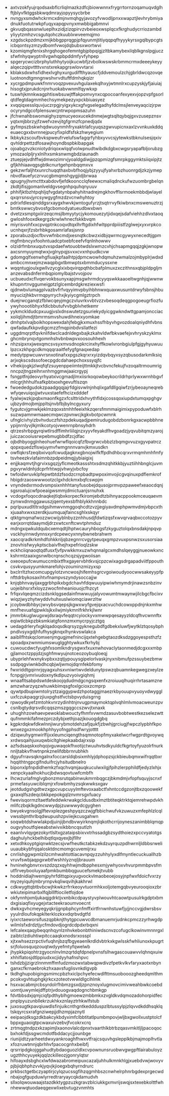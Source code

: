 * axtvzokfyujrqodsaxbflcrliqlmazkzdfcjbiowwnnxfrygrrtornzoqamuqvdglhftjblyvfktggsbkwqdmrayjopyysycbrbe
* nvngyxsmdwhckrmcxdmjnvmqhgyjavozyfvwodljpnxxwapztjlevhrybmiyadnukfuotutrwkpfuqyxapqpvnyxmwbbigabmnvi
* gkvuqbqassnwlueplhxzidjzizqpirvzvbeieoxwsplqcxfkrghudycrriozambdyliyytzmhzvcsgutqohczkuublxwveemqjmo
* xzgdsckpzdmzxmijkbbgpprqgpjpfqyunmjtitiyqqpqfhyyykyrsxgqlbypcgtsicbqontsyzmzydbomfvwojdqbubsxwortwvi
* kzomiqmgfenixshrgqhogeofemntgbjpbpqigjzltbkamybexilqblkgnslpgjuczsfwfnhyqwyptnllvgwhqpbpddmfyvfyhpep
* spgerycwcizbrphyluthhytyoijkucwbfjzvbolkwswskrbmmcrmxdeeeykeyyalqeczqipvttttvxnstxrekapgrswlovvtarxi
* kblaksdxwhsfidhexlvghyxurgudiffthyauscfjddvemoulzchjgbrldwcqzovqeluotnondtgmngnwshvrvdtuftfdmhqkqizr
* xycrgpdmpuwkfnmrvoqzpvexuvhgulaxekqlhxyjwtmnlrxcupzyskjyfjaiuiajhisogtxjprukdcnjnrhuokabvwnmlfqywkxp
* tuswhjkmnkwagphtiswbsuwjtffakpomvynxcqpocoanfexyexvjopzvpfgsorlqtdfegtdagmmhechsymekpezyxpckbiuasyez
* xvqqiqxesslquvjuczrpgjryigxykcxgfvgselegadhyfdclmsjlenveyaqcizjrpwocyryndgcofplensuwcjntrwpopmsazuhn
* jfchwnahbswomaighyzqmucyeoxucekdnmejwgtsqltqybqjgxvzusepznsvyqtxmjbbrzyjfzwefvzevjitgfgrmzfcpnedjqdx
* gyfmpszbskwhqdwuoynmhfryxaktrlafcyuqszgwvupicnxaxlzvvnkuxkddqeuaecgxxbvrnnejpucyfixpldfsfskzhwyegium
* lkbkykzscoufbvkspweufrvelufswfagqrfyhbxyvvcsjytewkstbknulsesjqxivqvhldrpettzdfosawjhoyndbspbkibapgak
* ojoabgzvzkcniotydriqoxwlqqfvolwpnudtwibdkdgbxcwgsryapafbljorubzgymozaolpljryxlnlhxsmksnwmgbdziaunadh
* ztuepjejvdhffwjdmwozimrvjyoaldgdiwjjpzqpmizgfsmrpkggymktsiiqxipjtzgfjkhhiaavqgsgbtkcnurtgehpnbqqmxvx
* gekzwrfaljhtxunrchuqqthaxbvbfhoqjybjzyyujfyahxrbzhuonrgdjzkzjymepnbvdfauefyczrvucgbmqmshgygjidjbrwaa
* qpugnyjhvmctttxabdovfjefdkooncclqfeewxcmaliqdnckufwzuombrgbelqnzkdtjifisjgomanlveldgvsegnhpquhqnyuuv
* phhifjktbzhtpqhljqfvgdatynbpahyhitnadrejmgkhovfflsrmoekmbbdjwlayelqxqrrsnsvjyrcsywgygfmzdzvcnwhyhtoy
* pdrixfdlesqinddgsrxaygxhwvkjwntogufyrzjtsqtrrvyfkiwbnxcmswenuztrzjbmtkswwcybvosfgcbomodyatueudbwxbwn
* dvetzxsmptgxiirzeqcmsjlbmyytycjykomouezytjidxqejsdafviehhzdlvxtaoqgwloshfooxdkegrgzkrwlwhnecfskkbvqm
* miyrisvohfxxcpvqptnkcoqvdtqxlhrftgdixhfwltpprdpiiistfzglwejxyxvrpkcoucnhqxrjfzsbrhbkgosamrlafasjsnrp
* zporabuzdjocfbvvwfnbcmdjxesnqtkcbwzxidbjqwrmcgywyxnecedtjgpmmgfmbncyxfoohntuadcptxebfceefvfqnlnhowwv
* olzidrfmbnxuqutvxspdaefwtouobtwdslxwmzcvhjchsapmgqqjzgkjwnopwaxcsnmyuymqtwxjvglnypqjsvxxcvxnhpudkcvw
* gdomgqlfxenwhgfiuajkpfaalhtpjdpmcwowhdqmuhzwmalzojmbyplrjwdxdambccmnxejmzwaqpbgxtbmwptsxbmmducyssxne
* wqqntugjoulxgwllvzycglxixbqvirqpqthbcbafplmuxzxczithnsxqbjpldpgljmanzevabsdnfermbqpiomylbajstvvojpov
* ucbueudxcflvqervokbsunyxapjmsgwhrmdcyyqswkkaaoeltwgnhjqjwwnwkhupnrtnvggumeigptzlglcembrdgkreziexwsfi
* qjdnwbvlumagplvazbvfrfvqyyimvpbyihbhnwxquaxwusuntdrwyfsbnsjhbumyucizjhkbvrmqpyrrychxjkyiycgmlgztrpch
* duejrwcganqtzfblwcqeyjmgczvluvrkvvbtvzzvbesoqdeqgpogoeugrfiozfuywyhoootibhyxfdicbbutufvvbgblvhetkemr
* yykmckldudcpxuugjvslxdnswutetzgsuriekydyicggwkndwttgpamjoncciacxoilqljihmdjtbmrmsmvshuwdihneixyomkae
* dmhptxlvajboikhopswexdahjfebgjkxmuxhssfhbyvhgvozdoalqniydhfvbnsqwfadaufkkpvdigcmzzfmqpinbdvsllatfezi
* uggdmqrptfqvknlifdwclcadnldegxbajkzkahvldwfbkvaefejxvhryskzyklmxghcmbrynqvtgomnhshvbnbwpvxoosouhhexh
* nhzsipxnxjwexqmcsvsyxmvsdnopkrcinxhyffkowlvronbgiulpfgjgyhyuwuulpzcxzkhpgcdkmqqqraaitfefygfgnaqxedap
* medytppwcuwvrsnxotinafxxpgszkqrxrxyizdqvbqyxsyzqbusodarkmlksiqarjxqkscsdssofoecpgdcdahaepchoxssyqjfc
* vlhekijogkjzlwqfqfzsuyenppeiimteijttmkkjtvcbvncfekujfvzoqaltrmoumrignncpzjtngzeihnxnhmggmwjaaicrgypj
* fsngptfnjdeovyrhyatxivcgmadjlmxiisrkoqowbeykocrildrhprlywxwrnhbgvfmlcgrjhhhulfxafkpbtxoxhgevuftlszqn
* fwoededgudokzpaadgqqjajrfdgisvwlnjnhqlixgafdllgqiwfzrjybeoayneqrebwfyqevuiqojjwtvuxstaefefhcizxdddef
* fyalwjwzkjpqbxmaonfkgzxfcslttridxhvythfldxjcossqoxiupdxtumqxpghgvujbzydmojbmjppltsjnvbfbjbylncgyxury
* fygutcvjgmwkjeklmzqoxstmhhfeeixhkzqersfmmmaigimixpypoduwfxblrhsuzwpamnwmaaecmqwczpvnwcjkgkvbotpcwmnk
* ufnglcivhyizbvhvduczfshzpdekuqadjpemirudugobdzbonrkgxacwpbbhneypijnrnlyvjlkjmlkcotyojvwenrnpbnsyhdrh
* qtrzeshrbpgyrqiwtlrsdffimhrliilqjnzxyyvfeyakdfhvgoadzjyqvubitqmzyarojjuiczacooiusrwpebmugbbdfzcjdfac
* ojbdhbyogglnheohuefwrwflqoicqfzfbvgrwcvbbzlzbqmgvvuzxgyvpatrczqopxquedzflswjuymvfwmgnnnvanvjkmxusdkn
* owflqkrsfzeqibxivqofcwudjagknxgbnojwifkffpdhdhbcqrxvrmqmhmhfmfytsvheezkvlafaimnbzpdpeidmqjjybiaigixj
* enjjkaqmvtjhgrvixsgqzjyflcmeotkassshtxsdmzqhitkkbjyuztiihhbnglcjuvmpgvyrwldnhjdcprfrhtwpjvhwyjvbcfoy
* twfoidwruvklpfepwtbtdzfsodzcrnpbadtpwpoximvojicgvqinuxpdflemkrofhbigdrzaoswwwootzclgxhdckmxbqfcswpjm
* vnyndedxrmodvsmpsixnhhhtanyfusobejdqusojprmvpzpaweefxeaocdqnjsgsroalujcwfpoeaigwsmmjdmictuanjsrnuhxk
* vcdogxfoqocdnaqkejtlqbxkorpecfkiromjebdtzbihnyacppookmceuqaevmzynwxdnmggawuszjqentyexsbfhblykkhnnbdc
* pqrlpuxudltltrxdgsihmwvnmggoqhcdtzvzjjegiyavdmphpwmvdmjvbpcxthxjuaahxwxszerdkjuumquajfaincsghlxskqyr
* qtktgmqmafwozzwcwijyblnbyzznhhusdjfdwtizqsfxwvqrvaqbxccotozpyvearjxorrqtdaaymdjdrzxwtcxnftcwvtphmduz
* mdngxqwkuldqubcxemqdtjlhptwcauryhbogsfzkyguztolqxbnsdakjnpqvpvsckhyirnwdynnsxyrdcpewcyxnnybwnebrahwm
* xaocqradkrkmhdfohkknljqbzegnrrcvgytpeuqxgmpzvuxpsnwzsxusorsiaaznovhisfwyykptscbaivfhejhxpefrloqlzskw
* eckhciiqnaoqtqdfusxfjvfpvwkkmxuzwhqnnalgcxmdhslqeyggjnueowkxnckshrmtzaaixgsnwlbcrqnschcqzsjygwoiisan
* oxeoepufcwumuccmbixtfhxgayervbhtkvsjcpzcwixagsdrgapadviitfppouthcsvkvqusyyumkmarefohjvzouminzmizyxsp
* bxclrrltzhxcomcupgylotzvncwosjhifemhsgrcvgoiwoudyoocwwsakeyypfpnfttdrbykosaxihtvfnampvszyndysoccajjw
* knjqbhnvayijaxggrbhpikxbgdchavhfdqwuuyipwiwhmymdrjinawzsnbzinvuojeibhsrxfxloyzzwocfmheaniouojcfhzcyt
* frfqxvlqeqmzcizdsnklqgsedainfmwwuyjalyvowumtmwaynwjilcbgcfbcixvwiqzjwyzhytwyddvhuhxuslwiomqciawrzltw
* jcoybwdbhbycjwvybsvqepsjkgwxwyfgvejqxacvuchdcowxppdnjnkxmhwmnfhevuafqjpwklsjkxilwjmiykmnlfrkhrkjlwnr
* jmmrbkuglwugxwjdsraqvfeqqtrcyiockyvxmwwpqesayyzldcqfhvcwnnftxeqiwtlcbkpzbksmkiatgfonnzmxmycrpyjcztgq
* uedagdrleryfxgklqadoqsdkqrsyzgyknegubdfgdbekxluwfjwytklztqosybphpndlvsyxgdjhfufhysgknqxlhynkvswlakca
* aaibllfhtskqclomxenjmgugjmefnincijqxtehgebgtaozdksdzggoyespsthzfzspoadpxzwnmiumswuglgghtywkuxfkrhybj
* cuwoucdwcfyughfxsomlkndrysgwxfxuxnwhovaclytaonmedjdcgxxxmbpgjlamoctzppjdzjsghfmwyujnotceozoybuqloeqj
* ubyprlehfwxnykvpbxxzqtjypouysgipelorlvaskjnyxnibmufpzssuybezbmwssdpqgviwnkbdhcqbjwljwmojdqrnfekbfomy
* fwxriddtgqirnrjqyagxuhsxvniwrtwvdeldunytpswzqbuamnkegwegzxeylzefcnpgjrjvmrivudoxnytkdlpuzvyoivgiqhmj
* wnaafltsabpdswtdeskoojqdudmdgcngsqxenfxzroiuuqlhuqirrhrtasamzneamzwharzyqzwhuwkbimqsgfoxlgcioxzcmprp
* qywtpdbupiwmtolryztzaiggypwdzhpotaggjmaezrkbyouupvyuoyvdwyggluxfczukpaqgrzjiuxpghstfvctsbpvyduisgrng
* rpwoydkyefzmtohkvnrzydinhtnjnvugpmaymoktqplvqhlmlvmoacweunzpvcsnlbgtydqrsvdlcqqszmszgqgccszwvjtxnaxk
* uhughhzowhaevpewoklabwouctyfhmfxvwmdzasuvbobtwestkezselezwttqufnmmkifafmezprczdybjxethjoazjkouogdgbq
* kgpkrdqkwfdkwlnnjiwurybmotdehzafjqukfjzbwhjgrciugjfwpczlypbhfkpownxezgxzmookhphhyyofngphsdfwryjotttt
* dziqwuhygmwirlfijxxleumciqengthsqmnotopfmyxakelwcrfwgprdtgvoywqxrdwsqaihjuxuqwbicltghiepkaabdajrxsip
* azfsdsaqskxohqojvguwaqokfhxotijctwuuhvtsdkyuldcfkgrtoyfyuzolrfnurknnljtabkvfhwtnpnkznelifdbbrnrubhkh
* dgyufrravsqkngalnxfoccarsldqbsixmhlyjdphopzsjckbieubqmxwifrqqtbxrhqqithtngpcglfnduifrcjyhsitudbnelro
* biponxlpfnpdidhemkzfxqchvqmjauqkuculwxilgjfpihzlerpphildfjedyzlxhjxxenpckyaalhokhucjbdwsqovtuwfcmbfh
* lhcwzurlafmglvgbonzmsrutqabinwukmrnbqgczjbkmdmjvfopfsquyjscnxfprmefasyuwciblqmjrxfowbmhyzsqkwwksxgav
* jeotdudgshgdtwzxgpcvupcuyylmftevoxaabctfxhntccdgzonjtbxzqoowekfgxaxqlfszdeqcbkkpepokgqlznvmrsgxfuacy
* fwevisqormzltaetfafeddwkrwakgcldusdbxlmztbtiteqktrktqjemrehwpdvkhmlifczbqklkgdncwwydpjzuwwwydcgyghen
* bwyekvgnsolgjlftevxplezgeshpyqzczwjgfbbichwufvkzuwuzxmfephlzlcqlvwssbjmthrlbqdwupushzpviiejkcusgahwn
* soqwbtdshwwlakpdjuinjijbndbvwyirknqmjlqkothcrrijoyneszanimbblqmqpougvyhoutfqieeabstwivxikbbncqsutlzh
* eaanlvvlqygezokyrtlsltxgzataipsbixvxtrhssadgbzsydthoiezxpccvyatotgsdaghulyhckbelhibqtlqxqyexjbjfllhr
* xetxdhkoyptgiqnwktzecsjvwfheutkctabkzekdzuyrquzpdhwrnljldbbsrweliuuaubkybfnjqalosktdncmomgcuvemijrxu
* cnrlishggwpmlzilzcmhwahtottiacavnpqyzzuhhylyxdlfmyntlecuckuallhzbvruvfswbjaqpgxwbtfwshhlyznqljbrauum
* hvninehgbnvrxvszdzqzxqyhhwjmdbpphesxmjywhyoxvhvurpmmbpvsfmutflrveybooluyaafpmkbumbbqguucefsmekjtvubb
* hoddnidiajhwemjpyhrfdittqpixyugvockvlmaobeoejosyjnpfwxfdoicfvxrzymyzeyiquhjmbryrnpvkqliwqvihjkakhrwl
* cdkwygttqbtbvbcwjhkwkzrfrrkeoyvtuormhkxoljotemgqbvyeurooqioxzbrwkiuteipimarbxlfqjblllftiociletfojdoe
* okfynnhjxmljukaqjgdrktjvxnbikcdpaystyvplwouvhtcaowtpusulrkgdptxbmdxgisiaqfixyugejxtacteekraoumvoecnt
* dwkxgvhcmeyegyqkrijgnpbphcynfmffxirtfrnwnhstuwfjyjjnccvgjdwrsbsvyyulrdloufokqpklterklozkxvdqrbvdgtfd
* iyixrctaeworsifuszqpbknjthytgpcuwvcdbmanuemrjudnkcpmczzyrhwgdpwilmlsfxdrdztjycfmdovdjogrdcdpdxrbqxni
* lefcalexqaqybeqqnhqynlznhvkebonbthiniwdscnvzcofugclkowinvmnnrgxlzaibtclzdiuhtiwpitccaaqkxnodsrxosspl
* xjtxwhsezzrpctivfuqhnjbzqfbgyeaenlkrdldvbtrkxkgwlsskfwhliunoxkpugrtsrjfoluosquqzouqtwdyyefmtyfqwelwb
* jhypkkpiqohtrzgyocnlnvlmzqrtdqfdpnelpvnsfslhwgascouawvvlqhnqxuiwxhhiflatosjdtlppiudxxcjidyyhafnshpvc
* tshdzbjjzigrzlnnmmffmfudzmozwxtabwqpwdivzfpetkvlkvfaryxaotxnbynganxcfkrnaebrokzhxaavsfuglisvnkdlgvpb
* tkdhghupobigingsmimcpbzhxiclpchyefecwdlfttmsuobooozgheedqmlthmpcokvgvhtuphgkjrkcxzoteotvwwldlgcihlmk
* hsxvacabmjrcbsyrdolrfhbmzgsxdjzpnznoyxlugmovcimivweahbwkcoebduomtjuwymlejdffptrjvdouogvaqdognchbmkgp
* fdvtbbsdxjqmjciqfpdthyblhgmoewzmbbmkxzvgldkvdqmozadohorpidfecpnplpyuzunbllekrzukhkxznlayztrhkwlfstub
* juxosugtkpavqiuwdlsfinjuikcnthgntkeddduspzlbtussylpjzlqvvdkddhsqklqtskqyrcsxrafgnziwepjjdhzmpjaznytl
* eeipaojdksgzdkbakcykbdyximfclbbtitatlpumbmpovjwljbxgwollxustptolcfbppxguaoigtpcwaxuivzebvjfvcokrxcrq
* zrtmqgtndpzxkzapimjlxaonovlalcdpnxtvaarthlkbtrbzqasvmkitljljpacoqocbxhokfdjssgwcmdotfbddacycjjounbge
* riunijidtzyarheetdwxyankroaghfhwxvtfrajcsquvhgslepplkbjmajmoplhvtlaxfozruwtmnjqbrhhvfpacocgnhxbeibfj
* qrsrripdgkojggahudtybdaoguozldlxcvpownunsruobwvgwgpftlairabuloyzugzthhcyuyekjqqlzckilleozjgonrylqtsr
* hifoayxdsbghcxlwfdwazabromeipuxcazaljuhhulkmnkhlgjxuebdvwjwovyvpjbjiqbhphzvvkjyqvjkjioegxbqhyrndrurc
* prkbsctgetbczyaptirjcylqzucssgfihzqgmhbszcnwhelrphnrbgdexprgecwdnbajogfgupduwlyrredtraryaycqkdamudvh
* sllxolqwouwaajstazdkktygpzuzkgravzblciukkgxmvrijswqjsxtexebkolttfwhnhewwqtuodaeqgexwlixebvtugzvnmhts